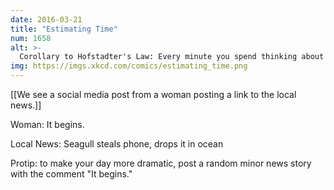 ```yaml
---
date: 2016-03-21
title: "Estimating Time"
num: 1658
alt: >-
  Corollary to Hofstadter's Law: Every minute you spend thinking about Hofstadter's Law is a minute you're NOT WORKING AND WILL NEVER FINISH! PAAAAAANIIIIIIC!
img: https://imgs.xkcd.com/comics/estimating_time.png
---
```

[[We see a social media post from a woman posting a link to the local news.]]

Woman: It begins.

Local News: Seagull steals phone, drops it in ocean

Protip: to make your day more dramatic, post a random minor news story with the comment "It begins."

